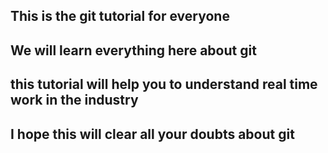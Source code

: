 ## This is the git tutorial for everyone

##  We will learn everything here about git

## this tutorial will help you to understand real time work in the industry 

## I hope this will clear all your doubts about git